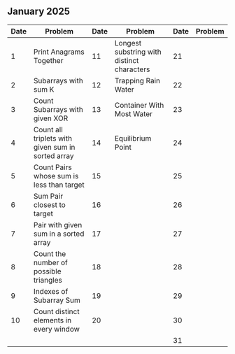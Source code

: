 ## January 2025

| Date | Problem                                           | Date | Problem                                    | Date | Problem |
| ---- | ------------------------------------------------- | ---- | ------------------------------------------ | ---- | ------- |
| 1    | Print Anagrams Together                           | 11   | Longest substring with distinct characters | 21   |         |
| 2    | Subarrays with sum K                              | 12   | Trapping Rain Water                        | 22   |         |
| 3    | Count Subarrays with given XOR                    | 13   | Container With Most Water                  | 23   |         |
| 4    | Count all triplets with given sum in sorted array | 14   | Equilibrium Point                          | 24   |         |
| 5    | Count Pairs whose sum is less than target         | 15   |                                            | 25   |         |
| 6    | Sum Pair closest to target                        | 16   |                                            | 26   |         |
| 7    | Pair with given sum in a sorted array             | 17   |                                            | 27   |         |
| 8    | Count the number of possible triangles            | 18   |                                            | 28   |         |
| 9    | Indexes of Subarray Sum                           | 19   |                                            | 29   |         |
| 10   | Count distinct elements in every window           | 20   |                                            | 30   |         |
|      |                                                   |      |                                            | 31   |         |
